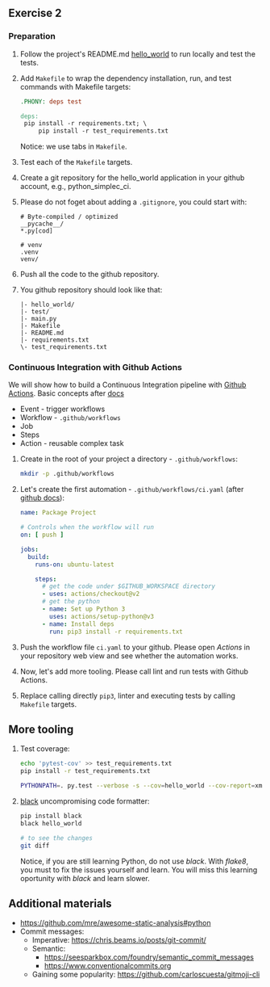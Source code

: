 ## Exercise 2

### Preparation

1. Follow the project's README.md [hello_world](./hello_world) to run locally and test the tests.

2. Add `Makefile` to wrap the dependency installation, run, and test commands with Makefile targets:

   ```makefile
   .PHONY: deps test

   deps:
   	pip install -r requirements.txt; \
   		pip install -r test_requirements.txt
   ```

   Notice: we use tabs in `Makefile`.

3. Test each of the `Makefile` targets.

4. Create a git repository for the hello_world application in your github account, e.g., python_simplec_ci.

5. Please do not foget about adding a `.gitignore`, you could start with:

   ```
   # Byte-compiled / optimized
   __pycache__/
   *.py[cod]

   # venv
   .venv
   venv/
   ```

6. Push all the code to the github repository.

7. You github repository should look like that:

   ```
   |- hello_world/
   |- test/
   |- main.py
   |- Makefile
   |- README.md
   |- requirements.txt
   \- test_requirements.txt
   ```

### Continuous Integration with Github Actions

We will show how to build a Continuous Integration pipeline with [Github Actions](https://docs.github.com/en/actions). Basic concepts after [docs](https://docs.github.com/en/actions/learn-github-actions/understanding-github-actions)

- Event - trigger workflows
- Workflow - `.github/workflows`
- Job
- Steps
- Action - reusable complex task

1. Create in the root of your project a directory -  `.github/workflows`:

   ```bash
   mkdir -p .github/workflows
   ```

2. Let's create the first automation - `.github/workflows/ci.yaml` (after [github docs](https://docs.github.com/en/actions/automating-builds-and-tests/building-and-testing-nodejs-or-python?langId=py)):

   ```yaml
   name: Package Project

   # Controls when the workflow will run
   on: [ push ]

   jobs:
     build:
       runs-on: ubuntu-latest
   
       steps:
         # get the code under $GITHUB_WORKSPACE directory
         - uses: actions/checkout@v2
         # get the python
         - name: Set up Python 3
           uses: actions/setup-python@v3
         - name: Install deps
           run: pip3 install -r requirements.txt
   ```

3. Push the workflow file `ci.yaml` to your github. Please open *Actions* in your repository web view and see whether the automation works.

4. Now, let's add more tooling. Please call lint and run tests with Github Actions.

5. Replace calling directly `pip3`, linter and executing tests by calling `Makefile` targets.

## More tooling

1. Test coverage:

   ```bash
   echo 'pytest-cov' >> test_requirements.txt
   pip install -r test_requirements.txt
   ```

   ```bash
   PYTHONPATH=. py.test --verbose -s --cov=hello_world --cov-report=xml
   ```

2. [black](https://github.com/psf/black) uncompromising code formatter:

   ```bash
   pip install black
   black hello_world

   # to see the changes
   git diff
   ``` 

   Notice, if you are still learning Python, do not use *black*. With *flake8*, you must to fix the issues yourself and learn. You will miss this learning oportunity with *black* and learn slower.

## Additional materials

- https://github.com/mre/awesome-static-analysis#python 
- Commit messages: 
  - Imperative: https://chris.beams.io/posts/git-commit/
  - Semantic:
    - https://seesparkbox.com/foundry/semantic_commit_messages
    - https://www.conventionalcommits.org
  - Gaining some popularity: https://github.com/carloscuesta/gitmoji-cli
